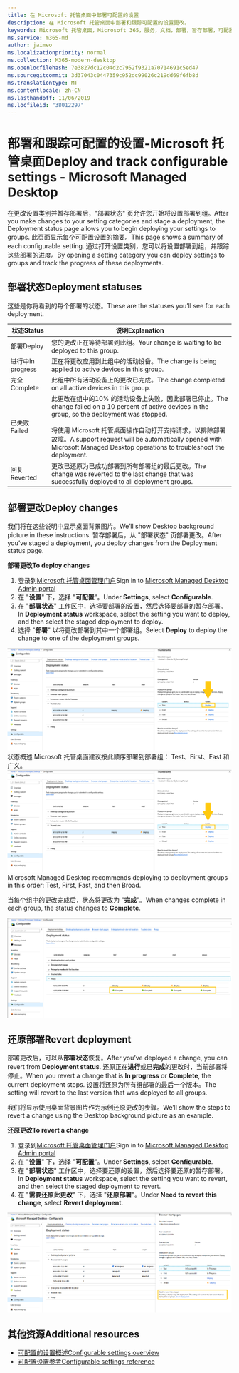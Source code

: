 ```yaml
---
title: 在 Microsoft 托管桌面中部署可配置的设置
description: 在 Microsoft 托管桌面中部署和跟踪可配置的设置更改。
keywords: Microsoft 托管桌面，Microsoft 365，服务，文档，部署，暂存部署，可配置的设置
ms.service: m365-md
author: jaimeo
ms.localizationpriority: normal
ms.collection: M365-modern-desktop
ms.openlocfilehash: 7e3827dc12c04d2c7952f9321a70714691c5ed47
ms.sourcegitcommit: 3d37043c0447359c952dc99026c219dd69f6fb8d
ms.translationtype: MT
ms.contentlocale: zh-CN
ms.lasthandoff: 11/06/2019
ms.locfileid: "38012297"
---
```

# <a name="deploy-and-track-configurable-settings---microsoft-managed-desktop"></a><span data-ttu-id="f7296-104">部署和跟踪可配置的设置-Microsoft 托管桌面</span><span class="sxs-lookup"><span data-stu-id="f7296-104">Deploy and track configurable settings - Microsoft Managed Desktop</span></span>

<span data-ttu-id="f7296-105">在更改设置类别并暂存部署后，"部署状态" 页允许您开始将设置部署到组。</span><span class="sxs-lookup"><span data-stu-id="f7296-105">After you make changes to your setting categories and stage a deployment, the Deployment status page allows you to begin deploying your settings to groups.</span></span> <span data-ttu-id="f7296-106">此页面显示每个可配置设置的摘要。</span><span class="sxs-lookup"><span data-stu-id="f7296-106">This page shows a summary of each configurable setting.</span></span> <span data-ttu-id="f7296-107">通过打开设置类别，您可以将设置部署到组，并跟踪这些部署的进度。</span><span class="sxs-lookup"><span data-stu-id="f7296-107">By opening a setting category you can deploy settings to groups and track the progress of these deployments.</span></span>

## <a name="deployment-statuses"></a><span data-ttu-id="f7296-108">部署状态</span><span class="sxs-lookup"><span data-stu-id="f7296-108">Deployment statuses</span></span> 

<span data-ttu-id="f7296-109">这些是你将看到的每个部署的状态。</span><span class="sxs-lookup"><span data-stu-id="f7296-109">These are the statuses you’ll see for each deployment.</span></span>

<span data-ttu-id="f7296-110">状态</span><span class="sxs-lookup"><span data-stu-id="f7296-110">Status</span></span>  | <span data-ttu-id="f7296-111">说明</span><span class="sxs-lookup"><span data-stu-id="f7296-111">Explanation</span></span> 
--- | --- 
<span data-ttu-id="f7296-112">部署</span><span class="sxs-lookup"><span data-stu-id="f7296-112">Deploy</span></span> | <span data-ttu-id="f7296-113">您的更改正在等待部署到此组。</span><span class="sxs-lookup"><span data-stu-id="f7296-113">Your change is waiting to be deployed to this group.</span></span>
<span data-ttu-id="f7296-114">进行中</span><span class="sxs-lookup"><span data-stu-id="f7296-114">In progress</span></span> | <span data-ttu-id="f7296-115">正在将更改应用到此组中的活动设备。</span><span class="sxs-lookup"><span data-stu-id="f7296-115">The change is being applied to active devices in this group.</span></span> 
<span data-ttu-id="f7296-116">完全</span><span class="sxs-lookup"><span data-stu-id="f7296-116">Complete</span></span> | <span data-ttu-id="f7296-117">此组中所有活动设备上的更改已完成。</span><span class="sxs-lookup"><span data-stu-id="f7296-117">The change completed on all active devices in this group.</span></span> 
<span data-ttu-id="f7296-118">已失败</span><span class="sxs-lookup"><span data-stu-id="f7296-118">Failed</span></span> | <span data-ttu-id="f7296-119">此更改在组中的10% 的活动设备上失败，因此部署已停止。</span><span class="sxs-lookup"><span data-stu-id="f7296-119">The change failed on a 10 percent of active devices in the group, so the deployment was stopped.</span></span><br><br> <span data-ttu-id="f7296-120">将使用 Microsoft 托管桌面操作自动打开支持请求，以排除部署故障。</span><span class="sxs-lookup"><span data-stu-id="f7296-120">A support request will be automatically opened with Microsoft Managed Desktop operations to troubleshoot the deployment.</span></span> 
<span data-ttu-id="f7296-121">回复</span><span class="sxs-lookup"><span data-stu-id="f7296-121">Reverted</span></span> | <span data-ttu-id="f7296-122">更改已还原为已成功部署到所有部署组的最后更改。</span><span class="sxs-lookup"><span data-stu-id="f7296-122">The change was reverted to the last change that was successfully deployed to all deployment groups.</span></span>

## <a name="deploy-changes"></a><span data-ttu-id="f7296-123">部署更改</span><span class="sxs-lookup"><span data-stu-id="f7296-123">Deploy changes</span></span>

<span data-ttu-id="f7296-124">我们将在这些说明中显示桌面背景图片。</span><span class="sxs-lookup"><span data-stu-id="f7296-124">We’ll show Desktop background picture in these instructions.</span></span> <span data-ttu-id="f7296-125">暂存部署后，从 "部署状态" 页部署更改。</span><span class="sxs-lookup"><span data-stu-id="f7296-125">After you’ve staged a deployment, you deploy changes from the Deployment status page.</span></span> 

<span data-ttu-id="f7296-126">**部署更改**</span><span class="sxs-lookup"><span data-stu-id="f7296-126">**To deploy changes**</span></span>

1. <span data-ttu-id="f7296-127">登录到[Microsoft 托管桌面管理门户](https://aka.ms/mwaasportal)</span><span class="sxs-lookup"><span data-stu-id="f7296-127">Sign in to [Microsoft Managed Desktop Admin portal](https://aka.ms/mwaasportal)</span></span>
2. <span data-ttu-id="f7296-128">在 "**设置**" 下，选择 "**可配置**"。</span><span class="sxs-lookup"><span data-stu-id="f7296-128">Under **Settings**, select **Configurable**.</span></span>
3. <span data-ttu-id="f7296-129">在 "**部署状态**" 工作区中，选择要部署的设置，然后选择要部署的暂存部署。</span><span class="sxs-lookup"><span data-stu-id="f7296-129">In **Deployment status** workspace, select the setting you want to deploy, and then select the staged deployment to deploy.</span></span>
4. <span data-ttu-id="f7296-130">选择 "**部署**" 以将更改部署到其中一个部署组。</span><span class="sxs-lookup"><span data-stu-id="f7296-130">Select **Deploy** to deploy the change to one of the deployment groups.</span></span>

<span data-ttu-id="f7296-131">![可配置的设置部署](images/1deployedit.png)状态概述 Microsoft 托管桌面建议按此顺序部署到部署组： Test、First、Fast 和广义。</span><span class="sxs-lookup"><span data-stu-id="f7296-131">![Configurable settings deployment status overview](images/1deployedit.png) Microsoft Managed Desktop recommends deploying to deployment groups in this order: Test, First, Fast, and then Broad.</span></span> 

<span data-ttu-id="f7296-132">当每个组中的更改完成后，状态将更改为 "**完成**"。</span><span class="sxs-lookup"><span data-stu-id="f7296-132">When changes complete in each group, the status changes to **Complete**.</span></span>

![可配置的设置部署完成](images/2completeedit.png)

## <a name="revert-deployment"></a><span data-ttu-id="f7296-134">还原部署</span><span class="sxs-lookup"><span data-stu-id="f7296-134">Revert deployment</span></span>

<span data-ttu-id="f7296-135">部署更改后，可以从**部署状态**恢复。</span><span class="sxs-lookup"><span data-stu-id="f7296-135">After you’ve deployed a change, you can revert from **Deployment status**.</span></span> <span data-ttu-id="f7296-136">还原正在**进行**或已**完成**的更改时，当前部署将停止。</span><span class="sxs-lookup"><span data-stu-id="f7296-136">When you revert a change that is **In progress** or **Complete**, the current deployment stops.</span></span> <span data-ttu-id="f7296-137">设置将还原为所有组部署的最后一个版本。</span><span class="sxs-lookup"><span data-stu-id="f7296-137">The setting will revert to the last version that was deployed to all groups.</span></span> 

<span data-ttu-id="f7296-138">我们将显示使用桌面背景图片作为示例还原更改的步骤。</span><span class="sxs-lookup"><span data-stu-id="f7296-138">We’ll show the steps to revert a change using the Desktop background picture as an example.</span></span> 

<span data-ttu-id="f7296-139">**还原更改**</span><span class="sxs-lookup"><span data-stu-id="f7296-139">**To revert a change**</span></span>
1. <span data-ttu-id="f7296-140">登录到[Microsoft 托管桌面管理门户](https://aka.ms/mwaasportal)</span><span class="sxs-lookup"><span data-stu-id="f7296-140">Sign in to [Microsoft Managed Desktop Admin portal](https://aka.ms/mwaasportal)</span></span>
2. <span data-ttu-id="f7296-141">在 "**设置**" 下，选择 "**可配置**"。</span><span class="sxs-lookup"><span data-stu-id="f7296-141">Under **Settings**, select **Configurable**.</span></span>
3. <span data-ttu-id="f7296-142">在 "**部署状态**" 工作区中，选择要还原的设置，然后选择要还原的暂存部署。</span><span class="sxs-lookup"><span data-stu-id="f7296-142">In **Deployment status** workspace, select the setting you want to revert, and then select the staged deployment to revert.</span></span>
4. <span data-ttu-id="f7296-143">在 "**需要还原此更改**" 下，选择 "**还原部署**"。</span><span class="sxs-lookup"><span data-stu-id="f7296-143">Under **Need to revert this change**, select **Revert deployment**.</span></span>

![可配置的设置部署还原](images/3revert.png) 

## <a name="additional-resources"></a><span data-ttu-id="f7296-145">其他资源</span><span class="sxs-lookup"><span data-stu-id="f7296-145">Additional resources</span></span>
- [<span data-ttu-id="f7296-146">可配置的设置概述</span><span class="sxs-lookup"><span data-stu-id="f7296-146">Configurable settings overview</span></span>](config-setting-overview.md)
- [<span data-ttu-id="f7296-147">可配置设置参考</span><span class="sxs-lookup"><span data-stu-id="f7296-147">Configurable settings reference</span></span>](config-setting-ref.md) 
